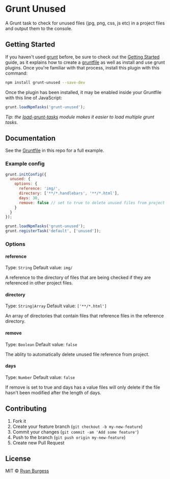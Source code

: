 Grunt Unused
============

A Grunt task to check for unused files (jpg, png, css, js etc) in a project files and output them to the console.


## Getting Started

If you haven't used [grunt][] before, be sure to check out the [Getting Started][] guide, as it explains how to create a [gruntfile][Getting Started] as well as install and use grunt plugins. Once you're familiar with that process, install this plugin with this command:

```sh
npm install grunt-unused --save-dev
```

Once the plugin has been installed, it may be enabled inside your Gruntfile with this line of JavaScript:

```js
grunt.loadNpmTasks('grunt-unused');
```

*Tip: the [load-grunt-tasks](https://github.com/sindresorhus/load-grunt-tasks) module makes it easier to load multiple grunt tasks.*

[grunt]: http://gruntjs.com
[Getting Started]: https://github.com/gruntjs/grunt/wiki/Getting-started


## Documentation

See the [Gruntfile](Gruntfile.js) in this repo for a full example.


### Example config

```js
grunt.initConfig({
  unused: {
    options: {
      reference: 'img/',
      directory: ['**/*.handlebars', '**/*.html'],
      days: 30,
      remove: false // set to true to delete unused files from project
    }
  }
});

grunt.loadNpmTasks('grunt-unused');
grunt.registerTask('default', ['unused']);
```

### Options

#### reference
Type: `String`
Default value: `img/`

A reference to the directory of files that are being checked if they are referenced in other project files.

#### directory
Type: `String|Array`
Default value: `['**/*.html']`

An array of directories that contain files that reference files in the reference directory.

#### remove
Type: `Boolean`
Default value: `false`

The ablity to automatically delete unused file reference from project.

#### days
Type: `Number`
Default value: `false`

If remove is set to true and days has a value files will only delete if the file hasn't been modified after the length of days.

## Contributing

1. Fork it
2. Create your feature branch (`git checkout -b my-new-feature`)
3. Commit your changes (`git commit -am 'Add some feature'`)
4. Push to the branch (`git push origin my-new-feature`)
5. Create new Pull Request


## License

MIT © [Ryan Burgess](http://ryanburgess.com)
